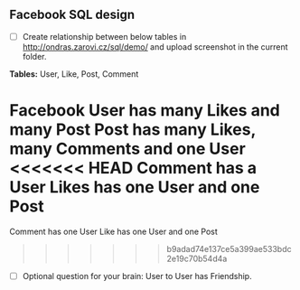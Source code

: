 ## Facebook SQL design

* [ ] Create relationship between below tables in http://ondras.zarovi.cz/sql/demo/ and upload screenshot in the current folder.

**Tables:** User, Like, Post, Comment

Facebook User has many Likes and many Post
Post has many Likes, many Comments and one User
<<<<<<< HEAD
Comment has a User
Likes has one User and one Post
=======
Comment has one User
Like has one User and one Post
>>>>>>> b9adad74e137ce5a399ae533bdc2e19c70b54d4a

* [ ] Optional question for your brain: User to User has Friendship.

